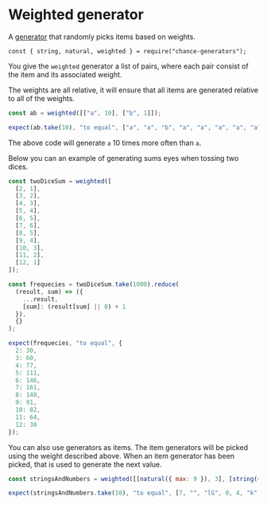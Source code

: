 # Weighted generator

A [generator](../generator/) that randomly picks items based on weights.

```js#evaluate:false
const { string, natural, weighted } = require("chance-generators");
```

You give the `weighted` generator a list of pairs, where each pair consist of
the item and its associated weight.

The weights are all relative, it will ensure that all items are generated
relative to all of the weights.

```js
const ab = weighted([["a", 10], ["b", 1]]);

expect(ab.take(10), "to equal", ["a", "a", "b", "a", "a", "a", "a", "a", "a", "a"]);
```

The above code will generate `a` 10 times more often than `a`.

Below you can an example of generating sums eyes when tossing two dices.

```js
const twoDiceSum = weighted([
  [2, 1],
  [3, 2],
  [4, 3],
  [5, 4],
  [6, 5],
  [7, 6],
  [8, 5],
  [9, 4],
  [10, 3],
  [11, 2],
  [12, 1]
]);

const frequecies = twoDiceSum.take(1000).reduce(
  (result, sum) => ({
    ...result,
    [sum]: (result[sum] || 0) + 1
  }),
  {}
);

expect(frequecies, "to equal", {
  2: 30,
  3: 60,
  4: 77,
  5: 111,
  6: 146,
  7: 161,
  8: 148,
  9: 91,
  10: 82,
  11: 64,
  12: 30
});
```

You can also use generators as items. The item generators will be picked using
the weight described above. When an item generator has been picked, that is used
to generate the next value.

```js
const stringsAndNumbers = weighted([[natural({ max: 9 }), 3], [string({ max: 3 }), 1]]);

expect(stringsAndNumbers.take(10), "to equal", [7, "", "lG", 0, 4, "k", 6, 0, "*p", 1]);
```
